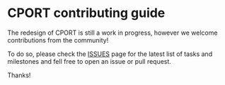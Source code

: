 # CPORT contributing guide

The redesign of CPORT is still a work in progress, however we welcome contributions from the community!

To do so, please check the [ISSUES](https://github.com/haddocking/cport/issues) page for the latest list of tasks and milestones and fell free to open an issue or pull request.

Thanks!
